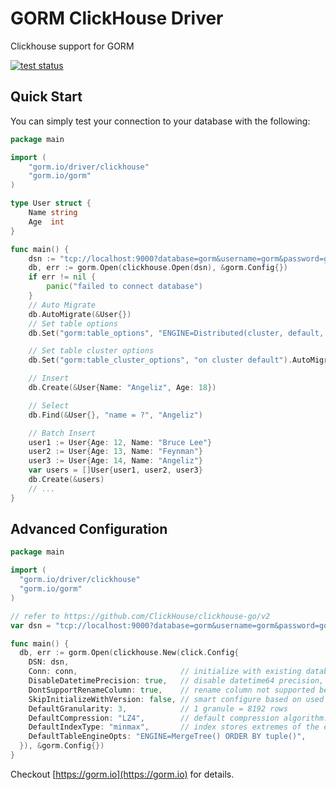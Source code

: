# GORM ClickHouse Driver

Clickhouse support for GORM

[![test status](https://github.com/go-gorm/clickhouse/workflows/tests/badge.svg?branch=master "test status")](https://github.com/go-gorm/clickhouse/actions)

## Quick Start

You can simply test your connection to your database with the following:

```go
package main

import (
	"gorm.io/driver/clickhouse"
	"gorm.io/gorm"
)

type User struct {
	Name string
	Age  int
}

func main() {
	dsn := "tcp://localhost:9000?database=gorm&username=gorm&password=gorm&read_timeout=10&write_timeout=20"
	db, err := gorm.Open(clickhouse.Open(dsn), &gorm.Config{})
	if err != nil {
		panic("failed to connect database")
	}
	// Auto Migrate
	db.AutoMigrate(&User{})
	// Set table options
	db.Set("gorm:table_options", "ENGINE=Distributed(cluster, default, hits)").AutoMigrate(&User{})

	// Set table cluster options
	db.Set("gorm:table_cluster_options", "on cluster default").AutoMigrate(&User{})

	// Insert
	db.Create(&User{Name: "Angeliz", Age: 18})

	// Select
	db.Find(&User{}, "name = ?", "Angeliz")

	// Batch Insert
	user1 := User{Age: 12, Name: "Bruce Lee"}
	user2 := User{Age: 13, Name: "Feynman"}
	user3 := User{Age: 14, Name: "Angeliz"}
	var users = []User{user1, user2, user3}
	db.Create(&users)
	// ...
}

```

## Advanced Configuration

```go
package main

import (
  "gorm.io/driver/clickhouse"
  "gorm.io/gorm"
)

// refer to https://github.com/ClickHouse/clickhouse-go/v2
var dsn = "tcp://localhost:9000?database=gorm&username=gorm&password=gorm&read_timeout=10&write_timeout=20"

func main() {
  db, err := gorm.Open(clickhouse.New(click.Config{
    DSN: dsn,
    Conn: conn,                       // initialize with existing database conn
    DisableDatetimePrecision: true,   // disable datetime64 precision, not supported before clickhouse 20.4
    DontSupportRenameColumn: true,    // rename column not supported before clickhouse 20.4
    SkipInitializeWithVersion: false, // smart configure based on used version
    DefaultGranularity: 3,            // 1 granule = 8192 rows
    DefaultCompression: "LZ4",        // default compression algorithm. LZ4 is lossless
    DefaultIndexType: "minmax",       // index stores extremes of the expression
    DefaultTableEngineOpts: "ENGINE=MergeTree() ORDER BY tuple()",
  }), &gorm.Config{})
}
```

Checkout [https://gorm.io](https://gorm.io) for details.
